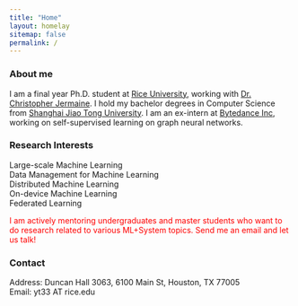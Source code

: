 ```yaml
---
title: "Home"
layout: homelay
sitemap: false
permalink: /
---
```


### About me
I am a final year Ph.D. student at <a href="https://www.cs.rice.edu" target="_blank"> Rice University</a>, working with <a href="https://www.cs.rice.edu/~cmj4/" target="_blank">Dr. Christopher Jermaine</a>.
I hold my bachelor degrees in Computer Science from <a href="https://en.wikipedia.org/wiki/Shanghai_Jiao_Tong_University" target="_blank"> Shanghai Jiao Tong University</a>. I am an ex-intern at <a href="https://en.wikipedia.org/wiki/ByteDance" target="_blank"> Bytedance Inc</a>, working on self-supervised learning on graph neural networks.


### Research Interests

Large-scale Machine Learning <br/>
Data Management for Machine Learning <br/>
Distributed Machine Learning <br/>
On-device Machine Learning <br/>
Federated Learning

<span style="color:red"> I am actively mentoring undergraduates and master students who want to do research related to various ML+System topics. Send me an email and let us talk!</span> 


### Contact
  Address: Duncan Hall 3063, 6100 Main St, Houston, TX 77005 <br/>
  Email: yt33 AT rice.edu
